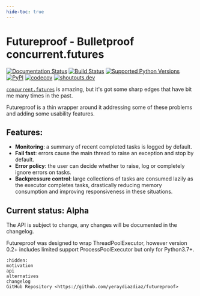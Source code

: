 ```yaml
---
hide-toc: true
---
```


# Futureproof - Bulletproof concurrent.futures

[![Documentation Status](https://readthedocs.org/projects/futureproof/badge/?version=latest)](https://futureproof.readthedocs.io/en/latest/?badge=latest)
[![Build Status](https://github.com/yeraydiazdiaz/futureproof/workflows/CI/badge.svg?branch=master)](https://github.com/yeraydiazdiaz/futureproof/actions?workflow=CI)
[![Supported Python Versions](https://img.shields.io/pypi/pyversions/futureproof.svg)](https://pypi.org/project/futureproof/)
[![PyPI](https://img.shields.io/pypi/v/futureproof.svg)](https://pypi.org/project/futureproof/)
[![codecov](https://codecov.io/gh/yeraydiazdiaz/futureproof/branch/master/graph/badge.svg)](https://codecov.io/gh/yeraydiazdiaz/futureproof)
[![shoutouts.dev](https://shoutouts.dev/projects/yeraydiazdiaz/futureproof/badge)](https://shoutouts.dev/projects/yeraydiazdiaz/futureproof)

[`concurrent.futures`](https://docs.python.org/3/library/concurrent.futures.html) is amazing, but it's got some sharp edges that have bit me many times in the past.

Futureproof is a thin wrapper around it addressing some of these problems and adding some usability features.

## Features:

- **Monitoring**: a summary of recent completed tasks is logged by default.
- **Fail fast**: errors cause the main thread to raise an exception and stop by default.
- **Error policy**: the user can decide whether to raise, log or completely ignore errors on tasks.
- **Backpressure control**: large collections of tasks are consumed lazily as the executor completes tasks, drastically reducing memory consumption and improving responsiveness in these situations.

## Current status: Alpha

The API is subject to change, any changes will be documented in the changelog.

Futureproof was designed to wrap ThreadPoolExecutor, however version 0.2+ includes limited support ProcessPoolExecutor but only for Python3.7+.


```{toctree}
:hidden:
motivation
api
alternatives
changelog
GitHub Repository <https://github.com/yeraydiazdiaz/futureproof>
```
